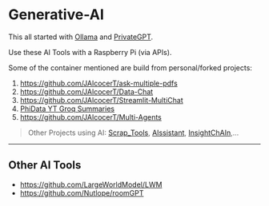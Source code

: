 # Generative-AI

This all started with [Ollama](https://fossengineer.com/selfhosting-llms-ollama/) and [PrivateGPT](https://fossengineer.com/selfhosting-privateGPT/).

Use these AI Tools with a Raspberry Pi (via APIs). 

Some of the container mentioned are build from personal/forked projects:

1. https://github.com/JAlcocerT/ask-multiple-pdfs
2. https://github.com/JAlcocerT/Data-Chat
3. https://github.com/JAlcocerT/Streamlit-MultiChat
4. [PhiData YT Groq Summaries](https://github.com/JAlcocerT/phidata)
5. https://github.com/JAlcocerT/Multi-Agents

> Other Projects using AI: [Scrap_Tools](https://jalcocert.github.io/JAlcocerT/scrap-and-chat-with-the-web/), [AIssistant](https://jalcocert.github.io/JAlcocerT/ai-useful-yet-simple/), [InsightChAIn](https://jalcocert.github.io/JAlcocerT/understading-crypto-with-ai/),...

---

## Other AI Tools

* https://github.com/LargeWorldModel/LWM
* https://github.com/Nutlope/roomGPT